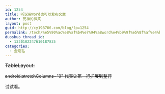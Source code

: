 ```yaml
---
id: 1254
title: 听说用Word也可以发布文章
author: 死神的微笑
layout: post
guid: http://cy198706.com/blog/?p=1254
permalink: /tech/%e5%90%ac%e8%af%b4%e7%94%a8word%e4%b9%9f%e5%8f%af%e4%bb%a5%e5%8f%91%e5%b8%83%e6%96%87%e7%ab%a0/
duoshuo_thread_id:
  - 1320102247610187835
categories:
  - 金刚钻
---
```

<strike><span style="font-size:12pt">TableLayout: </span></strike>

<strike>android:stretchColumns="0" 代表让第一行扩展到整行</strike>

试试看。